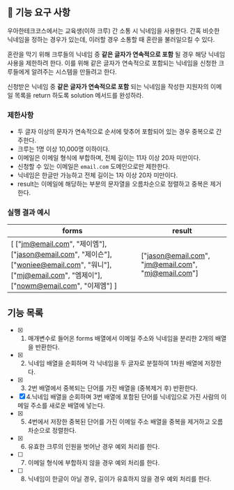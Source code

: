 ## 🚀 기능 요구 사항

우아한테크코스에서는 교육생(이하 크루) 간 소통 시 닉네임을 사용한다. 간혹 비슷한 닉네임을 정하는 경우가 있는데, 이러할 경우 소통할 때 혼란을 불러일으킬 수 있다.

혼란을 막기 위해 크루들의 닉네임 중 **같은 글자가 연속적으로 포함** 될 경우 해당 닉네임 사용을 제한하려 한다. 이를 위해 같은 글자가 연속적으로 포함되는 닉네임을 신청한 크루들에게 알려주는 시스템을 만들려고 한다.

신청받은 닉네임 중 **같은 글자가 연속적으로 포함** 되는 닉네임을 작성한 지원자의 이메일 목록을 return 하도록 solution 메서드를 완성하라.

### 제한사항

- 두 글자 이상의 문자가 연속적으로 순서에 맞추어 포함되어 있는 경우 중복으로 간주한다.
- 크루는 1명 이상 10,000명 이하이다.
- 이메일은 이메일 형식에 부합하며, 전체 길이는 11자 이상 20자 미만이다.
- 신청할 수 있는 이메일은 `email.com` 도메인으로만 제한한다.
- 닉네임은 한글만 가능하고 전체 길이는 1자 이상 20자 미만이다.
- result는 이메일에 해당하는 부분의 문자열을 오름차순으로 정렬하고 중복은 제거한다.

### 실행 결과 예시

| forms                                                                                                                                                 | result                                              |
| ----------------------------------------------------------------------------------------------------------------------------------------------------- | --------------------------------------------------- |
| [ ["jm@email.com", "제이엠"], ["jason@email.com", "제이슨"], ["woniee@email.com", "워니"], ["mj@email.com", "엠제이"], ["nowm@email.com", "이제엠"] ] | ["jason@email.com", "jm@email.com", "mj@email.com"] |

## 기능 목록

- [x] 1. 매개변수로 들어온 forms 배열에서 이메일 주소와 닉네임을 분리한 2개의 배열을 반환한다.
- [x] 2. 닉네임 배열을 순회하며 각 닉네임을 두 글자로 분절하여 1차원 배열에 저장한다.
- [x] 3. 2번 배열에서 중복되는 단어를 가진 배열을 (중복제거 후) 반환한다.
- [x] 4.닉네임 배열을 순회하며 3번 배열에 포함된 단어를 닉네임으로 가진 사람의 이메일 주소를 새로운 배열에 넣는다.
- [x] 5. 4번에서 저장한 중복된 단어를 가진 이메일 주소 배열을 중복을 제거하고 오름차순으로 정렬한다.
- [x] 6. 유효한 크루의 인원을 벗어난 경우 예외 처리를 한다.
- [ ] 7. 이메일 형식에 부합하지 않을 경우 예외 처리를 한다.
- [ ] 8. 닉네임이 한글이 아닐 경우, 길이가 유효하지 않을 경우 예외 처리를 한다.
